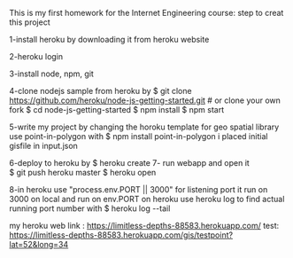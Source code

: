 This is my first homework for the Internet Engineering course:
step to creat this project 

1-install heroku by downloading it from heroku website

2-heroku login

3-install node, npm, git 

4-clone nodejs sample from heroku by
   $ git clone https://github.com/heroku/node-js-getting-started.git # or clone your own fork
   $ cd node-js-getting-started
   $ npm install
   $ npm start
   
5-write my project by changing the horoku template
    for geo spatial library use point-in-polygon
    with
    $ npm install point-in-polygon
    i placed initial gisfile in input.json 

6-deploy to heroku by 
  $ heroku create
7- run webapp and open it  
  $ git push heroku master
  $ heroku open

8-in heroku use "process.env.PORT || 3000" for listening port
   it run on 3000 on local and run on env.PORT on heroku 
   use heroku log to find actual running port number with 
   $ heroku log --tail

my heroku web link : https://limitless-depths-88583.herokuapp.com/
test: https://limitless-depths-88583.herokuapp.com/gis/testpoint?lat=52&long=34

